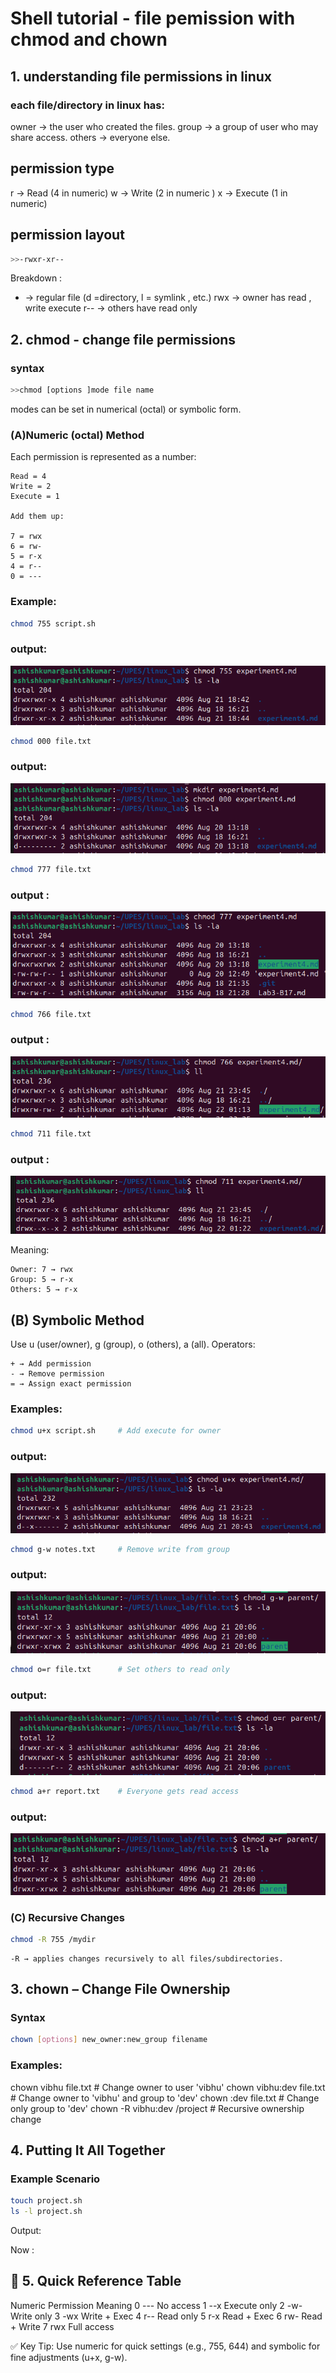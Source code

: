 # Shell tutorial - file pemission with chmod and chown 
## 1. understanding file permissions in linux 
### each file/directory in linux has: 

owner -> the user who created the files.
group -> a group of user who may share access.
others -> everyone else.

## permission type 

r -> Read (4 in numeric)
w -> Write (2 in numeric )
x -> Execute (1 in numeric)

## permission layout 
```bash 
>>-rwxr-xr--
```
Breakdown :
- -> regular file (d =directory, l = symlink , etc.)
rwx -> owner has read , write execute 
r-- -> others have read only 

## 2. chmod - change file permissions 

### syntax 
```bash
>>chmod [options ]mode file name 
```
modes can be set in numerical (octal) or symbolic form. 

### (A)Numeric (octal) Method 
Each permission is represented as a number:

    Read = 4
    Write = 2
    Execute = 1

    Add them up:

    7 = rwx
    6 = rw-
    5 = r-x
    4 = r--
    0 = ---

### Example:

```bash
chmod 755 script.sh
```
### output: 
![Image](<Screenshot from 2025-08-21 19-45-41.png>)

```bash
chmod 000 file.txt 
```
### output: 
![Image](<Screenshot from 2025-08-20 13-20-37.png>)

```bash 
chmod 777 file.txt 
```
### output :
![Image](<Screenshot from 2025-08-20 13-22-14.png>)

```bash 
chmod 766 file.txt
```
### output : 
![Image](<Screenshot from 2025-08-22 01-17-39-1.png>)

```bash 
chmod 711 file.txt
```
### output : 
![Image](<Screenshot from 2025-08-22 01-25-15.png>)

Meaning:

    Owner: 7 → rwx
    Group: 5 → r-x
    Others: 5 → r-x

## (B) Symbolic Method

Use u (user/owner), g (group), o (others), a (all). Operators:

    + → Add permission
    - → Remove permission
    = → Assign exact permission

### Examples:
```bash
chmod u+x script.sh     # Add execute for owner
``` 
### output: 
![Image](<Screenshot from 2025-08-21 23-28-51.png>)

```bash
chmod g-w notes.txt     # Remove write from group
```
### output:
![Image](<Screenshot from 2025-08-21 20-17-27.png>)

```bash 
chmod o=r file.txt      # Set others to read only
```
### output:
![Image](<Screenshot from 2025-08-21 20-12-42.png>)


```bash 
chmod a+r report.txt    # Everyone gets read access
```
### output:
![Image](<Screenshot from 2025-08-21 20-22-23.png>)





### (C) Recursive Changes
```bash
chmod -R 755 /mydir
``` 


    -R → applies changes recursively to all files/subdirectories.

## 3. chown – Change File Ownership
 ### Syntax
```bash
chown [options] new_owner:new_group filename
```
 ### Examples:

chown vibhu file.txt           # Change owner to user 'vibhu'
chown vibhu:dev file.txt       # Change owner to 'vibhu' and group to 'dev'
chown :dev file.txt            # Change only group to 'dev'
chown -R vibhu:dev /project    # Recursive ownership change

## 4. Putting It All Together
 ### Example Scenario
```bash 
touch project.sh
ls -l project.sh
```

Output:


Now : 



## 🔹 5. Quick Reference Table
Numeric 	Permission  	Meaning
0 	        --- 	       No access
1          	--x 	     Execute only
2       	-w- 	Write only
3 	        -wx 	Write + Exec
4       	r-- 	Read only
5 	        r-x 	Read + Exec
6       	rw- 	Read + Write
7       	rwx 	Full access

✅ Key Tip: Use numeric for quick settings (e.g., 755, 644) and symbolic for fine adjustments (u+x, g-w).
